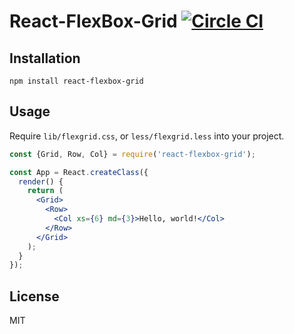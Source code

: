React-FlexBox-Grid [![Circle CI](https://circleci.com/gh/roylee0704/react-flexbox-grid.svg?style=svg)](https://circleci.com/gh/roylee0704/react-flexbox-grid)
==============

Installation
------------

```
npm install react-flexbox-grid
```

Usage
-----

Require `lib/flexgrid.css`, or `less/flexgrid.less` into your project.

```jsx
const {Grid, Row, Col} = require('react-flexbox-grid');

const App = React.createClass({
  render() {
    return (
      <Grid>
        <Row>
          <Col xs={6} md={3}>Hello, world!</Col>
        </Row>
      </Grid>
    );
  }
});
```

License
-------
MIT
